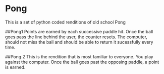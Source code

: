 # Pong
This is a set of  python coded renditions of old school Pong

  ##Pong1
  Points are earned by each successive paddle hit. Once the ball goes pass the line behind the user, the counter resets. 
  The computer, should not miss the ball and should be able to return it sucessfully every time.

  ##Pong 2
  This is the rendition that is most familiar to everyone. You play against the computer. Once the ball goes past the opposing paddle, a point is earned. 

